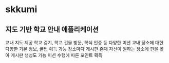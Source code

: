 # skkumi

## 지도 기반 학교 안내 애플리케이션

교내 지도 제공
학교 걷기, 학교 건물 방문, 학식 인증 등 다양한 미션
교내 장소에 대한 다양한 기본 정보, 꿀팁 획득 가능
장소마다 게시판 존재
자신이 원하는 장소에 핀을 꽂아 게시판 생성도 가능
미션 수행에 따른 포인트 획득
